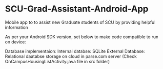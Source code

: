 # SCU-Grad-Assistant-Android-App
Mobile app to to assist new Graduate students of SCU by providing helpful information

As per your Android SDK version, set below to make code compatible to run on device:
<uses-sdk
        android:minSdkVersion="11"
        android:targetSdkVersion="19" />
        
Database implementaion:
Internal databse: SQLite
External Database: Relational daatabse storage on cloud in parse.com server (Check OnCampusHousingListActivity.java file in src folder)
